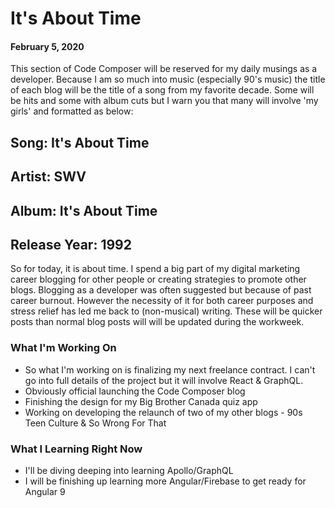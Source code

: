 # It's About Time

#### February 5, 2020

This section of Code Composer will be reserved for my daily musings as a developer. Because I am so much into music (especially 90's music) the title of each blog will be the title of a song from my favorite decade. Some will be hits and some with album cuts but I warn you that many will involve 'my girls' and formatted as below:

## Song: It's About Time

## Artist: SWV

## Album: It's About Time

## Release Year: 1992

So for today, it is about time. I spend a big part of my digital marketing career blogging for other people or creating strategies to promote other blogs. Blogging as a developer was often suggested but because of past career burnout. However the necessity of it for both career purposes and stress relief has led me back to (non-musical) writing. These will be quicker posts than normal blog posts will will be updated during the workweek.

### What I'm Working On

- So what I'm working on is finalizing my next freelance contract. I can't go into full details of the project but it will involve React & GraphQL.
- Obviously official launching the Code Composer blog
- Finishing the design for my Big Brother Canada quiz app
- Working on developing the relaunch of two of my other blogs - 90s Teen Culture & So Wrong For That

### What I Learning Right Now

- I'll be diving deeping into learning Apollo/GraphQL
- I will be finishing up learning more Angular/Firebase to get ready for Angular 9
